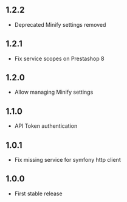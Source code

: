 ## 1.2.2

- Deprecated Minify settings removed

## 1.2.1

- Fix service scopes on Prestashop 8

## 1.2.0

- Allow managing Minify settings

## 1.1.0

- API Token authentication

## 1.0.1

- Fix missing service for symfony http client

## 1.0.0

- First stable release